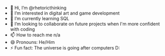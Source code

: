 - 👋 Hi, I’m @rhetoricthinking
- 👀 I’m interested in digital art and game development 
- 🌱 I’m currently learning SQL
- 💞️ I’m looking to collaborate on future projects when I'm more confident with coding  
- 📫 How to reach me n/a
- 😄 Pronouns: He/Him
- ⚡ Fun fact: The universe is going after computers D: 

<!---
rhetoricthinking/rhetoricthinking is a ✨ special ✨ repository because its `README.md` (this file) appears on your GitHub profile.
You can click the Preview link to take a look at your changes.
--->
